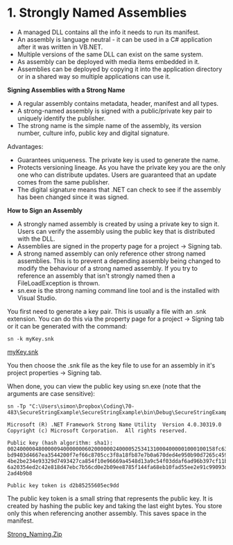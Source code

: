 # 1\. Strongly Named Assemblies

  * A managed DLL contains all the info it needs to run its manifest.
  * An assembly is language neutral - it can be used in a C# application after it was written in VB.NET.
  * Multiple versions of the same DLL can exist on the same system.
  * As assembly can be deployed with media items embedded in it.
  * Assemblies can be deployed by copying it into the application directory or in a shared way so multiple applications can use it.

 **Signing Assemblies with a Strong Name**

  * A regular assembly contains metadata, header, manifest and all types.
  * A strong-named assembly is signed with a public/private key pair to uniquely identify the publisher.
  * The strong name is the simple name of the assembly, its version number, culture info, public key and digital signature.

Advantages:

  * Guarantees uniqueness. The private key is used to generate the name.
  * Protects versioning lineage. As you have the private key you are the only one who can distribute updates. Users are guaranteed that an update comes from the same publisher.
  * The digital signature means that .NET can check to see if the assembly has been changed since it was signed. 

 **How to Sign an Assembly**

  * A strongly named assembly is created by using a private key to sign it. Users can verify the assembly using the public key that is distributed with the DLL.
  * Assemblies are signed in the property page for a project -> Signing tab.
  * A strong named assembly can only reference other strong named assemblies. This is to prevent a depending assembly being changed to modify the behaviour of a strong named assembly. If you try to reference an assembly that isn't strongly named then a FileLoadException is thrown.
  * sn.exe is the strong naming command line tool and is the installed with Visual Studio.

 
You first need to generate a key pair. This is usually a file with an .snk
extension. You can do this via the property page for a project -> Signing tab
or it can be generated with the command:

    sn -k myKey.snk
  
  [myKey.snk](https://github.com/simonjstanford/70-483-c-sharp-notes/blob/master/media/myKey.snk)

You then choose the .snk file as the key file to use for an assembly in it's
project properties -> Signing tab.

When done, you can view the public key using sn.exe (note that the arguments
are case sensitive):

    sn -Tp "C:\Users\simon\Dropbox\Coding\70-483\SecureStringExample\SecureStringExample\bin\Debug\SecureStringExample.exe"
    
    Microsoft (R) .NET Framework Strong Name Utility  Version 4.0.30319.0
    Copyright (c) Microsoft Corporation.  All rights reserved.
    
    Public key (hash algorithm: sha1):
    0024000004800000940000000602000000240000525341310004000001000100158fc637592973
    bd9403d4667ea3544200f7ef66c8705cc3f8a18fb87e7b0a670ded4e950b90d7265c45986f7824
    4be2be234e93329d7493427ca854f10e96669a4548d13a9c54f03ddaf6ad96b397cf11b6d5025e
    6a20354ed2c42e818d47ebc7b56cd0e2b09ee8785f144fa68eb10fad55ee2e91c99093db3d2271
    2ad4b9b8
    
    Public key token is d2b85255605ec9dd

The public key token is a small string that represents the public key. It is
created by hashing the public key and taking the last eight bytes. You store
only this when referencing another assembly. This saves space in the manifest.

[Strong_Naming.Zip](https://github.com/simonjstanford/70-483-c-sharp-notes/blob/master/media/Strong_Naming.zip)  
<!--stackedit_data:
eyJoaXN0b3J5IjpbMzEwMTc0ODM3LC00NTEzMTA1MDJdfQ==
-->